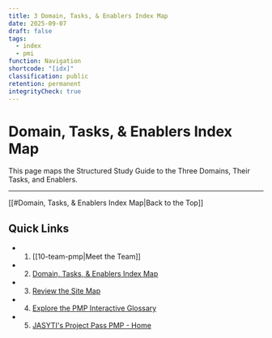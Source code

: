 ```yaml
---
title: 3 Domain, Tasks, & Enablers Index Map
date: 2025-09-07
draft: false
tags:
  - index
  - pmi
function: Navigation
shortcode: "[idx]"
classification: public
retention: permanent
integrityCheck: true
---
```

# Domain, Tasks, & Enablers Index Map
This page maps the Structured Study Guide to the Three Domains, Their Tasks, and Enablers.

---
[[#Domain, Tasks, & Enablers Index Map|Back to the Top]]

## Quick Links
- 1. [[10-team-pmp|Meet the Team]]
- 2. [Domain, Tasks, & Enablers Index Map](01-welcome/20-dte-index.md)
- 3. [Review the Site Map](30-pm-site-map.md)
- 4. [Explore the PMP Interactive Glossary](40-glossary.md)
- 5. [JASYTI's Project Pass PMP - Home](index.md)